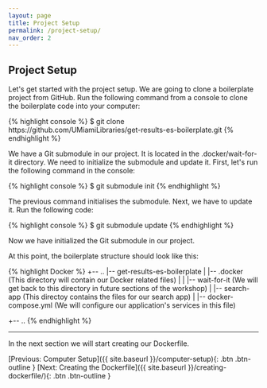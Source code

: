 ```yaml
---
layout: page
title: Project Setup
permalink: /project-setup/
nav_order: 2
---
```


## Project Setup

<p>Let's get started with the project setup. We are going to clone a boilerplate project from GitHub. 
Run the following command from a console to clone the boilerplate code into your computer:</p>

<p>
{% highlight console %}
$ git clone https://github.com/UMiamiLibraries/get-results-es-boilerplate.git
{% endhighlight %} 
</p>

<p>We have a Git submodule in our project. It is located in the .docker/wait-for-it directory. We need to initialize the submodule and update it. First, let's run the following command in the console:</p>
<p>
{% highlight console %}
$ git submodule init
{% endhighlight %} 
</p>

<p>The previous command initialises the submodule. Next, we have to update it. Run the following code:</p>
<p>
{% highlight console %}
$ git submodule update
{% endhighlight %} 
</p>

<p>Now we have initialized the Git submodule in our project.</p>

<p>At this point, the boilerplate structure should look like this:</p>

{% highlight Docker %}
+-- ..
|-- get-results-es-boilerplate
|   |-- .docker (This directory will contain our Docker related files)
|   |   |-- wait-for-it (We will get back to this directory in future sections of the workshop)
|   |-- search-app (This directoy contains the files for our search app)
|   |-- docker-compose.yml (We will configure our application's services in this file)

+-- ..
{% endhighlight %} 

<hr>

In the next section we will start creating our Dockerfile.


[Previous: Computer Setup]({{ site.baseurl }}/computer-setup){: .btn .btn-outline }
[Next: Creating the Dockerfile]({{ site.baseurl }}/creating-dockerfile/){: .btn .btn-outline }